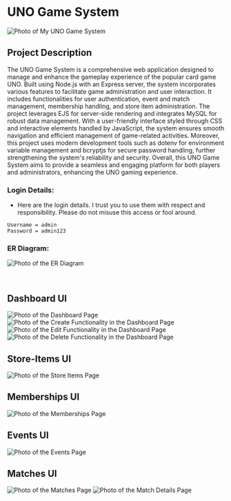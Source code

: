 # UNO Game System

![Photo of My UNO Game System](UI/UNO-Game-System-Login.png)

## Project Description

The UNO Game System is a comprehensive web application designed to manage and enhance the gameplay experience of the popular card game UNO. Built using Node.js with an Express server, the system incorporates various features to facilitate game administration and user interaction. It includes functionalities for user authentication, event and match management, membership handling, and store item administration. The project leverages EJS for server-side rendering and integrates MySQL for robust data management. With a user-friendly interface styled through CSS and interactive elements handled by JavaScript, the system ensures smooth navigation and efficient management of game-related activities. Moreover, this project uses modern development tools such as dotenv for environment variable management and bcryptjs for secure password handling, further strengthening the system's reliability and security. Overall, this UNO Game System aims to provide a seamless and engaging platform for both players and administrators, enhancing the UNO gaming experience.

### Login Details:
- Here are the login details. I trust you to use them with respect and responsibility. Please do not misuse this access or fool around. 
```
Username = admin
Password = admin123
```

### ER Diagram:
![Photo of the ER Diagram](ER_Diagram.png)

<br>

## Dashboard UI
![Photo of the Dashboard Page](UI/Dashboard.png)
![Photo of the Create Functionality in the Dashboard Page](UI/Dashboard-Create.png)
![Photo of the Edit Functionality in the Dashboard Page](UI/Dashboard-Edit.png)
![Photo of the Delete Functionality in the Dashboard Page](UI/Dashboard-Delete.png)

## Store-Items UI
![Photo of the Store Items Page](UI/Store-Items.png)

## Memberships UI
![Photo of the Memberships Page](UI/Memberships.png)

## Events UI
![Photo of the Events Page](UI/Events.png)

## Matches UI
![Photo of the Matches Page](UI/Matches.png)
![Photo of the Match Details Page](UI/Match-Details.png)


